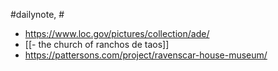 #dailynote, #
- https://www.loc.gov/pictures/collection/ade/
- [[- the church of ranchos de taos]]
- https://pattersons.com/project/ravenscar-house-museum/